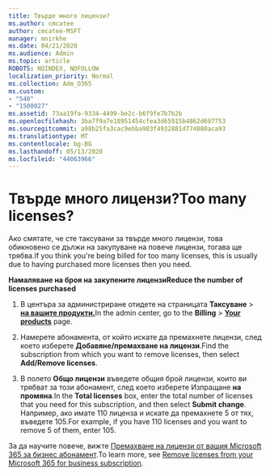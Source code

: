 ```yaml
---
title: Твърде много лицензи?
ms.author: cmcatee
author: cmcatee-MSFT
manager: mnirkhe
ms.date: 04/21/2020
ms.audience: Admin
ms.topic: article
ROBOTS: NOINDEX, NOFOLLOW
localization_priority: Normal
ms.collection: Adm_O365
ms.custom:
- "540"
- "1500027"
ms.assetid: 73aa19fa-9334-4499-be2c-b6f9fe7b7b2b
ms.openlocfilehash: 3ba7f9a7e18951454cfea3d65915b4862d697753
ms.sourcegitcommit: a98b25fa3cac9ebba983f4932881d774880aca93
ms.translationtype: MT
ms.contentlocale: bg-BG
ms.lasthandoff: 05/13/2020
ms.locfileid: "44063966"
---
```

# <a name="too-many-licenses"></a><span data-ttu-id="dca12-102">Твърде много лицензи?</span><span class="sxs-lookup"><span data-stu-id="dca12-102">Too many licenses?</span></span>

<span data-ttu-id="dca12-103">Ако смятате, че сте таксувани за твърде много лицензи, това обикновено се дължи на закупуване на повече лицензи, тогава ще трябва.</span><span class="sxs-lookup"><span data-stu-id="dca12-103">If you think you're being billed for too many licenses, this is usually due to having purchased more licenses then you need.</span></span>
  
<span data-ttu-id="dca12-104">**Намаляване на броя на закупените лицензи**</span><span class="sxs-lookup"><span data-stu-id="dca12-104">**Reduce the number of licenses purchased**</span></span>
  
1. <span data-ttu-id="dca12-105">В центъра за администриране отидете на страницата **Таксуване** \> **[на вашите продукти.](https://go.microsoft.com/fwlink/p/?linkid=842054)**</span><span class="sxs-lookup"><span data-stu-id="dca12-105">In the admin center, go to the **Billing** \> **[Your products](https://go.microsoft.com/fwlink/p/?linkid=842054)** page.</span></span>

2. <span data-ttu-id="dca12-106">Намерете абонамента, от който искате да премахнете лицензи, след което изберете **Добавяне/премахване на лицензи**.</span><span class="sxs-lookup"><span data-stu-id="dca12-106">Find the subscription from which you want to remove licenses, then select **Add/Remove licenses**.</span></span>

3. <span data-ttu-id="dca12-107">В полето **Общо лицензи** въведете общия брой лицензи, които ви трябват за този абонамент, след което изберете Изпращане **на промяна**.</span><span class="sxs-lookup"><span data-stu-id="dca12-107">In the **Total licenses** box, enter the total number of licenses that you need for this subscription, and then select **Submit change**.</span></span> <span data-ttu-id="dca12-108">Например, ако имате 110 лиценза и искате да премахнете 5 от тях, въведете 105.</span><span class="sxs-lookup"><span data-stu-id="dca12-108">For example, if you have 110 licenses and you want to remove 5 of them, enter 105.</span></span>

<span data-ttu-id="dca12-109">За да научите повече, вижте [Премахване на лицензи от вашия Microsoft 365 за бизнес абонамент](https://docs.microsoft.com/office365/admin/subscriptions-and-billing/remove-licenses-from-subscription).</span><span class="sxs-lookup"><span data-stu-id="dca12-109">To learn more, see [Remove licenses from your Microsoft 365 for business subscription](https://docs.microsoft.com/office365/admin/subscriptions-and-billing/remove-licenses-from-subscription).</span></span>